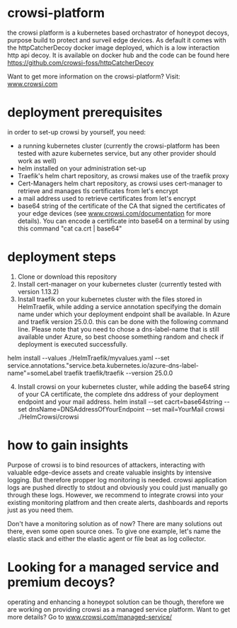 # crowsi-platform
the crowsi platform is a kubernetes based orchastrator of honeypot decoys, purpose build to protect and surveil edge devices. As default it comes with the httpCatcherDecoy docker image deployed, which is a low interaction http api decoy.
It is available on docker hub and the code can be found here 
https://github.com/crowsi-foss/httpCatcherDecoy

Want to get more information on the crowsi-platform? Visit:
www.crowsi.com

# deployment prerequisites
in order to set-up crowsi by yourself, you need:
- a running kubernetes cluster (currently the crowsi-platform has been tested with azure kubernetes service, but any other provider should work as well)
- helm installed on your administration set-up
- Traefik's helm chart repository, as crowsi makes use of the traefik proxy
- Cert-Managers helm chart repository, as crowsi uses cert-manager to retrieve and manages tls certificates from let's encrypt
- a mail address used to retrieve certificates from let's encrypt
- base64 string of the certificate of the CA that signed the certificates of your edge devices (see www.crowsi.com/documentation for more details). You can encode a certificate into base64 on a terminal by using this command "cat ca.crt | base64"


# deployment steps
1. Clone or download this repository
2. Install cert-manager on your kubernetes cluster (currently tested with version 1.13.2)
3. Install traefik on your kubernetes cluster with the files stored in HelmTraefik, while adding a service annotation specifying the domain name under which your deployment endpoint shall be available. In Azure and traefik version 25.0.0. this can be done with the following command line. Please note that you need to chose a dns-label-name that is still available under Azure, so best choose something random and check if deployment is executed successfully. 

helm install --values ./HelmTraefik/myvalues.yaml --set service.annotations."service\.beta\.kubernetes\.io/azure-dns-label-name"=someLabel traefik traefik/traefik --version 25.0.0


4. Install crowsi on your kubernetes cluster, while adding the base64 string of your CA certificate, the complete dns address of your deployment endpoint and your mail address.
helm install --set cacrt=base64string --set dnsName=DNSAddressOfYourEndpoint --set mail=YourMail crowsi ./HelmCrowsi/crowsi


# how to gain insights
Purpose of crowsi is to bind resources of attackers, interacting with valuable edge-device assets and create valuable insights by intensive logging. 
But therefore propper log monitoring is needed.
crowsi application logs are pushed directly to stdout and obviously you could just manually go through these logs. However, we recommend to integrate crowsi into your existing monitoring platfrom and then create alerts, dashboards and reports just as you need them.

Don't have a monitoring solution as of now?
There are many solutions out there, even some open source ones. To give one example, let's name the elastic stack and either the elastic agent or file beat as log collector. 


# Looking for a managed service and premium decoys?
operating and enhancing a honeypot solution can be though, therefore we are working on providing crowsi as a managed service platform.
Want to get more details? Go to www.crowsi.com/managed-service/



